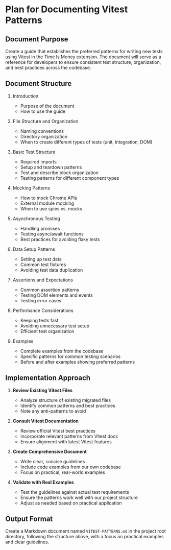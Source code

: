 # Plan for Documenting Vitest Patterns

## Document Purpose

Create a guide that establishes the preferred patterns for writing new tests using Vitest in the Time Is Money extension. The document will serve as a reference for developers to ensure consistent test structure, organization, and best practices across the codebase.

## Document Structure

1. Introduction

   - Purpose of the document
   - How to use the guide

2. File Structure and Organization

   - Naming conventions
   - Directory organization
   - When to create different types of tests (unit, integration, DOM)

3. Basic Test Structure

   - Required imports
   - Setup and teardown patterns
   - Test and describe block organization
   - Testing patterns for different component types

4. Mocking Patterns

   - How to mock Chrome APIs
   - External module mocking
   - When to use spies vs. mocks

5. Asynchronous Testing

   - Handling promises
   - Testing async/await functions
   - Best practices for avoiding flaky tests

6. Data Setup Patterns

   - Setting up test data
   - Common test fixtures
   - Avoiding test data duplication

7. Assertions and Expectations

   - Common assertion patterns
   - Testing DOM elements and events
   - Testing error cases

8. Performance Considerations

   - Keeping tests fast
   - Avoiding unnecessary test setup
   - Efficient test organization

9. Examples
   - Complete examples from the codebase
   - Specific patterns for common testing scenarios
   - Before and after examples showing preferred patterns

## Implementation Approach

1. **Review Existing Vitest Files**

   - Analyze structure of existing migrated files
   - Identify common patterns and best practices
   - Note any anti-patterns to avoid

2. **Consult Vitest Documentation**

   - Review official Vitest best practices
   - Incorporate relevant patterns from Vitest docs
   - Ensure alignment with latest Vitest features

3. **Create Comprehensive Document**

   - Write clear, concise guidelines
   - Include code examples from our own codebase
   - Focus on practical, real-world examples

4. **Validate with Real Examples**
   - Test the guidelines against actual test requirements
   - Ensure the patterns work well with our project structure
   - Adjust as needed based on practical application

## Output Format

Create a Markdown document named `VITEST-PATTERNS.md` in the project root directory, following the structure above, with a focus on practical examples and clear guidelines.
